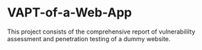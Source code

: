 # VAPT-of-a-Web-App
This project consists of the comprehensive report of vulnerabililty assessment and penetration testing of a dummy website. 
